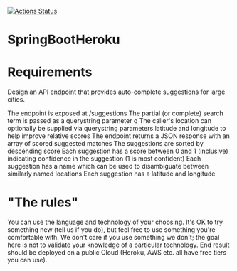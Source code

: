[![Actions Status](https://github.com/rasilvap/SpringBootHeroku/workflows/Java%20CI%20with%20Maven/badge.svg)](https://github.com/rasilvap/SpringBootHeroku/actions)

# SpringBootHeroku

# Requirements
Design an API endpoint that provides auto-complete suggestions for large cities.

The endpoint is exposed at /suggestions
The partial (or complete) search term is passed as a querystring parameter q
The caller's location can optionally be supplied via querystring parameters latitude and longitude to help improve relative scores
The endpoint returns a JSON response with an array of scored suggested matches
The suggestions are sorted by descending score
Each suggestion has a score between 0 and 1 (inclusive) indicating confidence in the suggestion (1 is most confident)
Each suggestion has a name which can be used to disambiguate between similarly named locations
Each suggestion has a latitude and longitude

# "The rules"
You can use the language and technology of your choosing. It's OK to try something new (tell us if you do), but feel free to use something you're comfortable with. We don't care if you use something we don't; the goal here is not to validate your knowledge of a particular technology.
End result should be deployed on a public Cloud (Heroku, AWS etc. all have free tiers you can use).
